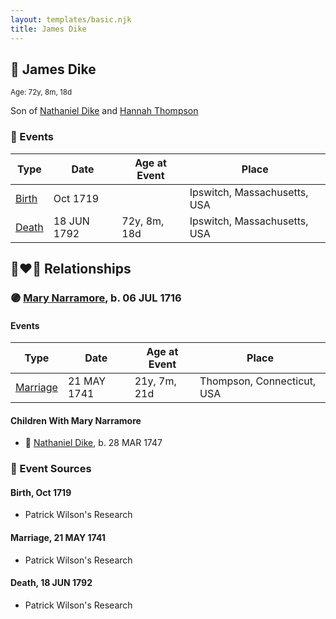 ```yaml
---
layout: templates/basic.njk
title: James Dike
---
```

## 🔵 James Dike
<small>Age: 72y, 8m, 18d</small>

Son of [Nathaniel Dike](/people/4/44694189) and [Hannah Thompson](/people/1/1871336)

### 📆 Events

Type | Date | Age at Event | Place
------ | ------ | ------ | ------
[Birth](#event-event-2) | Oct 1719 |  | Ipswitch, Massachusetts, USA
[Death](#event-event-3) | 18 JUN 1792 | 72y, 8m, 18d | Ipswitch, Massachusetts, USA

## 👩‍❤️‍👨 Relationships

### 🟣 [Mary Narramore](/people/3/34713515), b. 06 JUL 1716

#### Events

Type | Date | Age at Event | Place
------ | ------ | ------ | ------
[Marriage](#event-family-0-event-0) | 21 MAY 1741 | 21y, 7m, 21d | Thompson, Connecticut, USA
#### Children With Mary Narramore
* 🔵 [Nathaniel Dike](/people/3/36914917), b. 28 MAR 1747
### 📰 Event Sources

#### <a id="event-event-2"></a> Birth, Oct 1719
* Patrick Wilson's Research

#### <a id="event-family-0-event-0"></a> Marriage, 21 MAY 1741
* Patrick Wilson's Research
#### <a id="event-event-3"></a> Death, 18 JUN 1792
* Patrick Wilson's Research
